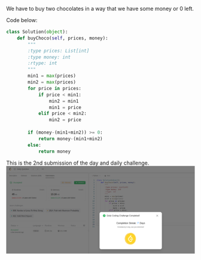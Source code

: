 We have to buy two chocolates in a way that we have some money or 0 left.

Code below:
```python
class Solution(object):
    def buyChoco(self, prices, money):
        """
        :type prices: List[int]
        :type money: int
        :rtype: int
        """
        min1 = max(prices) 
        min2 = max(prices)
        for price in prices:
            if price < min1:
                min2 = min1
                min1 = price
            elif price < min2:
                min2 = price

        if (money-(min1+min2)) >= 0:
            return money-(min1+min2)
        else:
            return money
```

This is the 2nd submission of the day and daily challenge.
![submission](submission.png)